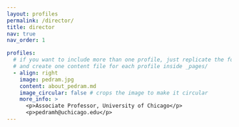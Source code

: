 ```yaml
---
layout: profiles
permalink: /director/
title: director
nav: true
nav_order: 1

profiles:
  # if you want to include more than one profile, just replicate the following block
  # and create one content file for each profile inside _pages/
  - align: right
    image: pedram.jpg
    content: about_pedram.md
    image_circular: false # crops the image to make it circular
    more_info: >
      <p>Associate Professor, University of Chicago</p>
      <p>pedramh@uchicago.edu</p>
---
```

